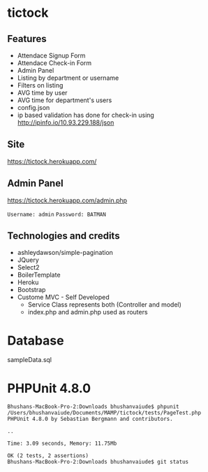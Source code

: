 # tictock

## Features
- Attendace Signup Form
- Attendace Check-in Form
- Admin Panel
- Listing by department or username
- Filters on listing
- AVG time by user
- AVG time for department's users
- config.json
- ip based validation has done for check-in using http://ipinfo.io/10.93.229.188/json

## Site
https://tictock.herokuapp.com/

## Admin Panel
https://tictock.herokuapp.com/admin.php

`Username: admin`
`Password: BATMAN`

## Technologies and credits
- ashleydawson/simple-pagination
- JQuery
- Select2
- BoilerTemplate
- Heroku
- Bootstrap
- Custome MVC - Self Developed 
	- Service Class represents both (Controller and model)
	- index.php and admin.php used as routers


# Database
sampleData.sql

# PHPUnit 4.8.0
```
Bhushans-MacBook-Pro-2:Downloads bhushanvaiude$ phpunit /Users/bhushanvaiude/Documents/MAMP/tictock/tests/PageTest.php
PHPUnit 4.8.0 by Sebastian Bergmann and contributors.

..

Time: 3.09 seconds, Memory: 11.75Mb

OK (2 tests, 2 assertions)
Bhushans-MacBook-Pro-2:Downloads bhushanvaiude$ git status
```
